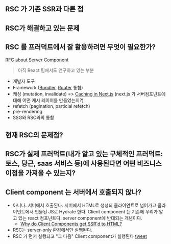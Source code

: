 ## RSC 가 기존 SSR과 다른 점


## RSC가 해결하고 있는 문제


## RSC 를 프러덕트에서 잘 활용하려면 무엇이 필요한가?
[RFC about Server Component](RFC%20about%20Server%20Component.md)
> 아직 React 팀에서도 연구하고 있는 부분

- 개발자 도구
- Framework ([Bundler](Bundler), [Router](Router.md) 통합)
- 캐싱 (mutation, invalidate) => [Caching in Next.js](Caching%20in%20Next.js.md) (next.js 가 서버컴포넌트에 대해 어떤 캐시 레이어를 만들었는지?)
- refetch (pagination, particial refetch)
- pre-rendering
- SSG와 RSC와의 통합

## 현재 RSC의 문제점?

## RSC가 실제 프러덕트(내가 알고 있는 구체적인 프러덕트: 토스, 당근, saas 서비스 등)에 사용된다면 어떤 비즈니스 이점을 가져올 수 있는지?

## Client component 는 서버에서 호출되지 않나?
- 아니다. 서버에서 호출된다. 서버에서 HTML로 생성되 클라이언트로 넘어가고 클라이언트에서 번들된 JS로 Hydrate 한다. Client component 는 기존에 우리가 알고 있는 react 컴포넌트다. server component에 반대되는 개념이다.
	- [Why do Client Components get SSR'd to HTML?](https://github.com/reactwg/server-components/discussions/4)
- RSC는 server-only 환경에서만 실행된다.
- RSC 가 먼저 실행되고 "그 다음" Client component가 실행된다 [tweet](https://x.com/dan_abramov2/status/1747437373036667342?s=20)